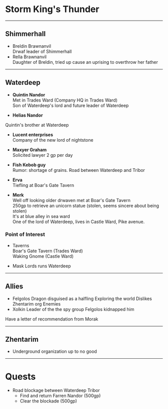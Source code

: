 # Storm King's Thunder



----

## Shimmerhall
- Breldin Brawnanvil  
  Drwaf leader of Shimmerhall
- Rella Brawnanvil  
Daughter of Breldin, tried up cause an uprising to overthrow her father

----

## Waterdeep

- **Quintin Nandor**  
Met in Trades Ward (Company HQ in Trades Ward)  
Son of Waterdeep's lord and future leader of Waterdeep

- **Helias Nandor**  

Quintin's brother at Waterdeep

- **Lucent enterprises**  
Company of the new lord of nightstone

- **Maxyer Graham**  
Solicited lawyer
2 gp per day

- **Fish Kebob guy**  
Rumor: shortage of grains. Road between Waterdeep and Tribor

- **Erva**  
Tiefling at Boar's Gate Tavern

- **Merk**  
Well off looking older drwaven met at Boar's Gate Tavern  
250gp to retrieve an unicorn statue (stolen, seems sincere about being stolen)    
It's at blue alley in sea ward  
One of the lord of Waterdeep, lives in Castle Ward, Pike avenue.  


### Point of Interest
- Taverns  
Boar's Gate Tavern (Trades Ward)  
Waking Gnome (Castle Ward)

- Mask Lords runs Waterdeep

----


## Allies
- Felgolos
Dragon disguised as a halfling
Exploring the world
Dislikes Zhentarim org
Enemies
- Xolkin
Leader of the the spy 
group 
Felgolos kidnapped him

Have a letter of recommendation from Morak

----

## Zhentarim 
- Underground organization up to no good

----

# Quests

- Road blockage between Waterdeep Tribor  
  - Find and return Farren Nandor (500gp) 
  - Clear the blockade (500gp)

